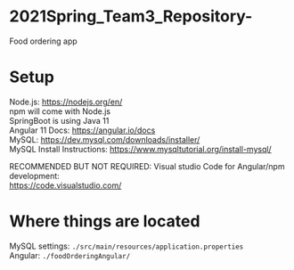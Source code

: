 # 2021Spring_Team3_Repository-

Food ordering app

# Setup

Node.js: https://nodejs.org/en/  
npm will come with Node.js  
SpringBoot is using Java 11  
Angular 11 Docs: https://angular.io/docs  
MySQL: https://dev.mysql.com/downloads/installer/  
MySQL Install Instructions: https://www.mysqltutorial.org/install-mysql/  
  
RECOMMENDED BUT NOT REQUIRED: Visual studio Code for Angular/npm development:  
https://code.visualstudio.com/

# Where things are located
MySQL settings: `./src/main/resources/application.properties`  
Angular: `./foodOrderingAngular/`  
